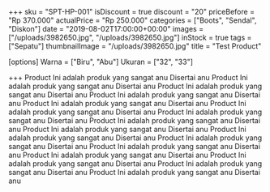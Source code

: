 +++
sku = "SPT-HP-001"
isDiscount = true
discount = "20"
priceBefore = "Rp 370.000"
actualPrice = "Rp 250.000"
categories = ["Boots", "Sendal", "Diskon"]
date = "2019-08-02T17:00:00+00:00"
images = ["/uploads/3982650.jpg", "/uploads/3982650.jpg"]
inStock = true
tags = ["Sepatu"]
thumbnailImage = "/uploads/3982650.jpg"
title = "Test Product"

[options]
Warna = ["Biru", "Abu"]
Ukuran = ["32", "33"]

+++
Product Ini adalah produk yang sangat anu Disertai anu Product Ini adalah produk yang sangat anu Disertai anu Product Ini adalah produk yang sangat anu Disertai anu Product Ini adalah produk yang sangat anu Disertai anu Product Ini adalah produk yang sangat anu Disertai anu Product Ini adalah produk yang sangat anu Disertai anu Product Ini adalah produk yang sangat anu Disertai anu Product Ini adalah produk yang sangat anu Disertai anu Product Ini adalah produk yang sangat anu Disertai anu Product Ini adalah produk yang sangat anu Disertai anu Product Ini adalah produk yang sangat anu Disertai anu Product Ini adalah produk yang sangat anu Disertai anu Product Ini adalah produk yang sangat anu Disertai anu Product Ini adalah produk yang sangat anu Disertai anu Product Ini adalah produk yang sangat anu Disertai anu Product Ini adalah produk yang sangat anu Disertai anu